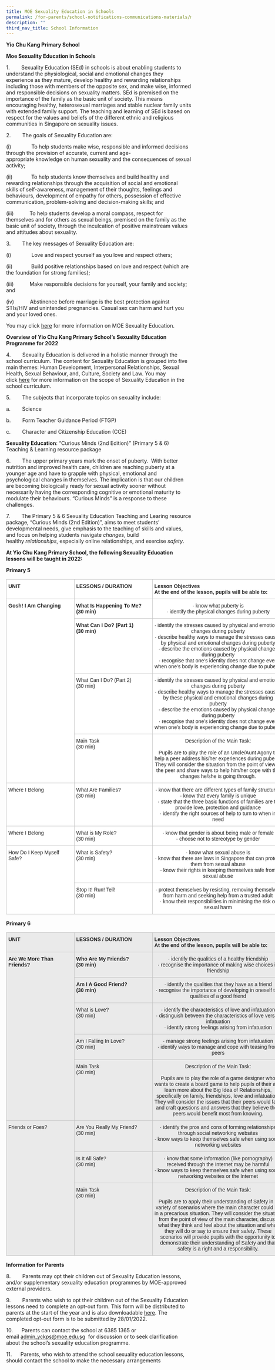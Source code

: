 ```yaml
---
title: MOE Sexuality Education in Schools
permalink: /for-parents/school-notifications-communications-materials/moe-sexuality-education-in-schools/
description: ""
third_nav_title: School Information
---
```

**Yio Chu Kang Primary School**

**Moe Sexua****l****ity Education in Schools**

1.        Sexuality Education (SEd) in schools is about enabling students to understand the physiological, social and emotional changes they experience as they mature, develop healthy and rewarding relationships including those with members of the opposite sex, and make wise, informed and responsible decisions on sexuality matters. SEd is premised on the importance of the family as the basic unit of society. This means encouraging healthy, heterosexual marriages and stable nuclear family units with extended family support. The teaching and learning of SEd is based on respect for the values and beliefs of the different ethnic and religious communities in Singapore on sexuality issues.

2.        The goals of Sexuality Education are:

(i)              To help students make wise, responsible and informed decisions through the provision of accurate, current and age-appropriate knowledge on human sexuality and the consequences of sexual activity;

(ii)             To help students know themselves and build healthy and rewarding relationships through the acquisition of social and emotional skills of self-awareness, management of their thoughts, feelings and behaviours, development of empathy for others, possession of effective communication, problem-solving and decision-making skills; and

(iii)           To help students develop a moral compass, respect for themselves and for others as sexual beings, premised on the family as the basic unit of society, through the inculcation of positive mainstream values and attitudes about sexuality.

3.        The key messages of Sexuality Education are:

(i)              Love and respect yourself as you love and respect others;

(ii)             Build positive relationships based on love and respect (which are the foundation for strong families);

(iii)           Make responsible decisions for yourself, your family and society; and

(iv)           Abstinence before marriage is the best protection against STIs/HIV and unintended pregnancies. Casual sex can harm and hurt you and your loved ones.

You may click [here](https://www.moe.gov.sg/programmes/sexuality-education) for more information on MOE Sexuality Education.

  

**Overview of Yio Chu Kang Primary School’s Sexuality Education Programme for 2022**

4.        Sexuality Education is delivered in a holistic manner through the school curriculum. The content for Sexuality Education is grouped into five main themes: Human Development, Interpersonal Relationships, Sexual Health, Sexual Behaviour, and, Culture, Society and Law. You may click [here](https://www.moe.gov.sg/programmes/sexuality-education/scope-and-teaching-approach) for more information on the scope of Sexuality Education in the school curriculum.

5.        The subjects that incorporate topics on sexuality include:

a.        Science

b.        Form Teacher Guidance Period (FTGP)

c.        Character and Citizenship Education (CCE)

**Sexuality Education**: “Curious Minds (2nd Edition)” (Primary 5 & 6) Teaching & Learning resource package

6.        The upper primary years mark the onset of puberty.  With better nutrition and improved health care, children are reaching puberty at a younger age and have to grapple with physical, emotional and psychological changes in themselves. The implication is that our children are becoming biologically ready for sexual activity sooner without necessarily having the corresponding cognitive or emotional maturity to modulate their behaviours. “Curious Minds” is a response to these challenges.

7.        The Primary 5 & 6 Sexuality Education Teaching and Learing resource package, “Curious Minds (2nd Edition)”, aims to meet students’ developmental needs, give emphasis to the teaching of skills and values, and focus on helping students navigate _changes_, build healthy _relationships_, especially online relationships, and exercise _safety_.

  

**At Yio Chu Kang Primary School, the following Sexuality Education lessons will be taught in 2022:**

**Primary 5**

<style type="text/css">
.tg  {border-collapse:collapse;border-spacing:0;}
.tg td{border-color:black;border-style:solid;border-width:1px;font-family:Arial, sans-serif;font-size:14px;
  overflow:hidden;padding:10px 5px;word-break:normal;}
.tg th{border-color:black;border-style:solid;border-width:1px;font-family:Arial, sans-serif;font-size:14px;
  font-weight:normal;overflow:hidden;padding:10px 5px;word-break:normal;}
.tg .tg-n0mh{background-color:#ffffff;border-color:#c0c0c0;color:#222;font-weight:bold;text-align:left;vertical-align:top}
.tg .tg-s5ra{background-color:#ffffff;border-color:#c0c0c0;color:#222;text-align:center;vertical-align:top}
.tg .tg-0ee0{background-color:#ffffff;border-color:#c0c0c0;color:#222;text-align:left;vertical-align:top}
</style>
<table class="tg" style="undefined;table-layout: fixed; width: 961px">
<colgroup>
<col style="width: 185.003906px">
<col style="width: 213.003906px">
<col style="width: 358.003906px">
<col style="width: 205.003906px">
</colgroup>
<thead>
  <tr>
    <th class="tg-n0mh">UNIT</th>
    <th class="tg-n0mh">LESSONS / DURATION</th>
    <th class="tg-n0mh">Lesson Objectives<br>At the end of the lesson, pupils will be able to:</th>
    <th class="tg-n0mh">TIME PERIOD<br>(e.g. Term 1 Week 2)</th>
  </tr>
</thead>
<tbody>
  <tr>
    <td class="tg-n0mh" rowspan="4">Gosh! I Am Changing</td>
    <td class="tg-n0mh">What Is Happening To Me?<br>(30 min)</td>
    <td class="tg-s5ra">·       know what puberty is<br>·       identify the physical changes during puberty</td>
    <td class="tg-0ee0">Term 3 Week 9</td>
  </tr>
  <tr>
    <td class="tg-n0mh">What Can I Do? (Part 1)<br> (30 min)</td>
    <td class="tg-s5ra">·       identify the stresses caused by physical and emotional changes during puberty<br>·       describe healthy ways to manage the stresses caused by physical and emotional changes during puberty<br>·       describe the emotions caused by physical changes during puberty<br>·       recognise that one’s identity does not change even when one’s body is experiencing change due to puberty</td>
    <td class="tg-0ee0">Term 3 Week 9</td>
  </tr>
  <tr>
    <td class="tg-0ee0">What Can I Do? (Part 2)<br> (30 min)</td>
    <td class="tg-s5ra">·       identify the stresses caused by physical and emotional changes during puberty<br>·       describe healthy ways to manage the stresses caused by these physical and emotional changes during puberty<br>·       describe the emotions caused by physical changes during puberty<br>·       recognise that one’s identity does not change even when one’s body is experiencing change due to puberty</td>
    <td class="tg-0ee0">Term 3 Week 9</td>
  </tr>
  <tr>
    <td class="tg-0ee0">Main Task<br>(30 min)</td>
    <td class="tg-s5ra">Description of the Main Task:<br> <br>Pupils are to play the role of an Uncle/Aunt Agony to help a peer address his/her experiences during puberty. They will consider the situation from the point of view of the peer and share ways to help him/her cope with the changes he/she is going through.</td>
    <td class="tg-0ee0">Term 3 Week 9</td>
  </tr>
  <tr>
    <td class="tg-0ee0">Where I Belong</td>
    <td class="tg-0ee0">What Are Families?<br>(30 min)<br> </td>
    <td class="tg-s5ra">·       know that there are different types of family structures<br>·       know that every family is unique<br>·       state that the three basic functions of families are to provide love, protection and guidance<br>·       identify the right sources of help to turn to when in need</td>
    <td class="tg-0ee0">Term 3 Week 9</td>
  </tr>
  <tr>
    <td class="tg-0ee0">Where I Belong</td>
    <td class="tg-0ee0">What is My Role?<br> (30 min)</td>
    <td class="tg-s5ra">·       know that gender is about being male or female<br>·       choose not to stereotype by gender</td>
    <td class="tg-0ee0">Term 3 Week 9</td>
  </tr>
  <tr>
    <td class="tg-0ee0" rowspan="2">How Do I Keep Myself Safe?</td>
    <td class="tg-0ee0">What is Safety?<br>(30 min)</td>
    <td class="tg-s5ra">·       know what sexual abuse is<br>·       know that there are laws in Singapore that can protect them from sexual abuse<br>·       know their rights in keeping themselves safe from sexual abuse</td>
    <td class="tg-0ee0">Term 3 Week 9</td>
  </tr>
  <tr>
    <td class="tg-0ee0">Stop It! Run! Tell!<br>(30 min)</td>
    <td class="tg-s5ra">·       protect themselves by resisting, removing themselves from harm and seeking help from a trusted adult<br>·       know their responsibilities in minimising the risk of sexual harm</td>
    <td class="tg-0ee0">Term 3 Week 9</td>
  </tr>
</tbody>
</table>

**Primary 6**

<style type="text/css">
.tg  {border-collapse:collapse;border-spacing:0;}
.tg td{border-color:black;border-style:solid;border-width:1px;font-family:Arial, sans-serif;font-size:14px;
  overflow:hidden;padding:10px 5px;word-break:normal;}
.tg th{border-color:black;border-style:solid;border-width:1px;font-family:Arial, sans-serif;font-size:14px;
  font-weight:normal;overflow:hidden;padding:10px 5px;word-break:normal;}
.tg .tg-5m12{background-color:#EAEAEA;border-color:#c0c0c0;color:#222;text-align:center;vertical-align:top}
.tg .tg-8xkz{background-color:#EAEAEA;border-color:#c0c0c0;color:#222;font-weight:bold;text-align:left;vertical-align:top}
.tg .tg-vjtg{background-color:#EAEAEA;border-color:#c0c0c0;color:#222;text-align:left;vertical-align:top}
</style>
<table class="tg" style="undefined;table-layout: fixed; width: 961px">
<colgroup>
<col style="width: 185.003906px">
<col style="width: 213.003906px">
<col style="width: 358.003906px">
<col style="width: 205.003906px">
</colgroup>
<thead>
  <tr>
    <th class="tg-8xkz">UNIT</th>
    <th class="tg-8xkz">LESSONS / DURATION</th>
    <th class="tg-8xkz">Lesson Objectives<br>At the end of the lesson, pupils will be able to:</th>
    <th class="tg-8xkz">TIME PERIOD<br>(e.g. Term 1 Week 2)</th>
  </tr>
</thead>
<tbody>
  <tr>
    <td class="tg-8xkz" rowspan="5">Are We More Than Friends?</td>
    <td class="tg-8xkz">Who Are My Friends?<br>(30 min)</td>
    <td class="tg-5m12">·       identify the qualities of a healthy friendship<br>·       recognise the importance of making wise choices in friendship</td>
    <td class="tg-vjtg">Term 1 Week 10</td>
  </tr>
  <tr>
    <td class="tg-8xkz">Am I A Good Friend?<br>(30 min)</td>
    <td class="tg-5m12">·       identify the qualities that they have as a friend<br>·       recognise the importance of developing in oneself the qualities of a good friend</td>
    <td class="tg-vjtg">Term 1 Week 10</td>
  </tr>
  <tr>
    <td class="tg-vjtg">What is Love?<br>(30 min)</td>
    <td class="tg-5m12">·       identify the characteristics of love and infatuation<br>·       distinguish between the characteristics of love versus infatuation<br>·       identify strong feelings arising from infatuation</td>
    <td class="tg-vjtg">Term 1 Week 10</td>
  </tr>
  <tr>
    <td class="tg-vjtg">Am I Falling In Love?<br>(30 min)</td>
    <td class="tg-5m12">·       manage strong feelings arising from infatuation<br>·       identify ways to manage and cope with teasing from peers</td>
    <td class="tg-vjtg">Term 1 Week 10</td>
  </tr>
  <tr>
    <td class="tg-vjtg">Main Task<br> (30 min)</td>
    <td class="tg-5m12">Description of the Main Task:<br> <br>Pupils are to play the role of a game designer who wants to create a board game to help pupils of their age learn more about the Big Idea of Relationships, specifically on family, friendships, love and infatuation. They will consider the issues that their peers would face and craft questions and answers that they believe their peers would benefit most from knowing.</td>
    <td class="tg-vjtg">Term 1 Week 10</td>
  </tr>
  <tr>
    <td class="tg-vjtg" rowspan="3">Friends or Foes?</td>
    <td class="tg-vjtg">Are You Really My Friend?<br>(30 min)</td>
    <td class="tg-5m12">·       identify the pros and cons of forming relationships through social networking websites<br>·       know ways to keep themselves safe when using social networking websites</td>
    <td class="tg-vjtg">Term 1 Week 10</td>
  </tr>
  <tr>
    <td class="tg-vjtg">Is It All Safe?<br>(30 min)</td>
    <td class="tg-5m12">·       know that some information (like pornography) received through the Internet may be harmful<br>·       know ways to keep themselves safe when using social networking websites or the Internet</td>
    <td class="tg-vjtg">Term 1 Week 10</td>
  </tr>
  <tr>
    <td class="tg-vjtg">Main Task<br> (30 min)</td>
    <td class="tg-5m12">Description of the Main Task:<br> <br>Pupils are to apply their understanding of Safety in a variety of scenarios where the main character could be in a precarious situation. They will consider the situation from the point of view of the main character, discuss what they think and feel about the situation and what they will do or say to ensure their safety.  These scenarios will provide pupils with the opportunity to demonstrate their understanding of Safety and that safety is a right and a responsibility.<br> </td>
    <td class="tg-vjtg">Term 1 Week 10</td>
  </tr>
</tbody>
</table>

**Information for Parents**

8.        Parents may opt their children out of Sexuality Education lessons, and/or supplementary sexuality education programmes by MOE-approved external providers.

9.        Parents who wish to opt their children out of the Sexuality Education lessons need to complete an opt-out form. This form will be distributed to parents at the start of the year and is also downloadable [here](/files/Annex%20A_OptOut.pdf). The completed opt-out form is to be submitted by 28/01/2022.

10.      Parents can contact the school at 6385 1365 or email [admin\_yckps@moe.edu.sg](mailto:admin_yckps@moe.edu.sg)  for discussion or to seek clarification about the school’s sexuality education programme.

11.      Parents, who wish to attend the school sexuality education lessons, should contact the school to make the necessary arrangements